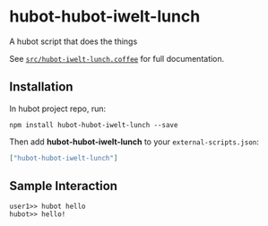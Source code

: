 # hubot-hubot-iwelt-lunch

A hubot script that does the things

See [`src/hubot-iwelt-lunch.coffee`](src/hubot-iwelt-lunch.coffee) for full documentation.

## Installation

In hubot project repo, run:

`npm install hubot-hubot-iwelt-lunch --save`

Then add **hubot-hubot-iwelt-lunch** to your `external-scripts.json`:

```json
["hubot-hubot-iwelt-lunch"]
```

## Sample Interaction

```
user1>> hubot hello
hubot>> hello!
```
